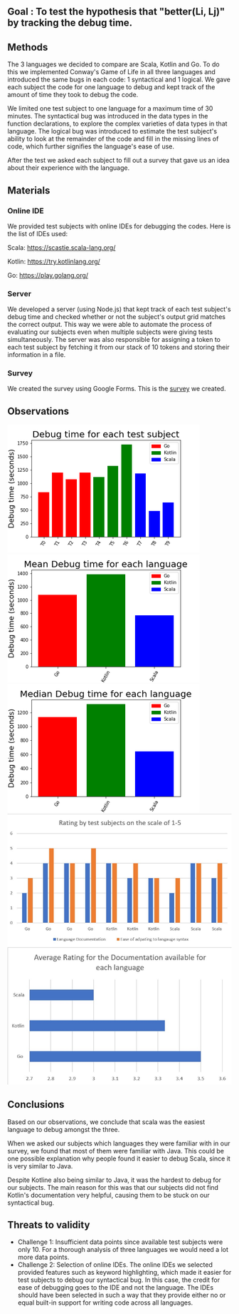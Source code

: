 ## Goal : To test the hypothesis that "better(Li, Lj)" by tracking the debug time.
## Methods 
The 3 languages we decided to compare are Scala, Kotlin and Go. To do this we implemented Conway's Game of Life in all three languages and introduced the same bugs in each code: 1 syntactical and 1 logical. We gave each subject the code for one language to debug and kept track of the amount of time they took to debug the code. 

We limited one test subject to one language for a maximum time of 30 minutes. The syntactical bug was introduced in the data types in the function declarations, to explore the complex varieties of data types in that language. The logical bug was introduced to estimate the test subject's ability to look at the remainder of the code and fill in the missing lines of code, which further signifies the language's ease of use.

After the test we asked each subject to fill out a survey that gave us an idea about their experience with the language.
## Materials
### Online IDE
We provided test subjects with online IDEs for debugging the codes. Here is the list of IDEs used:

Scala: https://scastie.scala-lang.org/

Kotlin: https://try.kotlinlang.org/

Go: https://play.golang.org/

### Server
We developed a server (using Node.js) that kept track of each test subject's debug time and checked whether or not the subject's output grid matches the correct output. This way we were able to automate the process of evaluating our subjects even when multiple subjects were giving tests simultaneously. The server was also responsible for assigning a token to each test subject by fetching it from our stack of 10 tokens and storing their information in a file.

### Survey
We created the survey using Google Forms. This is the [survey](https://forms.gle/MmuK5oDpU2bK6dTy8) we created.

## Observations

![alt text](https://github.com/Parth27/GameOfLife/blob/master/raw/complete.png?raw=true)
![alt text](https://github.com/Parth27/GameOfLife/blob/master/raw/mean.png?raw=true)
![alt text](https://github.com/Parth27/GameOfLife/blob/master/raw/median.png?raw=true)
![alt text](https://github.com/Parth27/GameOfLife/blob/master/raw/rating.jpg?raw=true)
![alt text](https://github.com/Parth27/GameOfLife/blob/master/raw/doc_rating.jpg?raw=true)


## Conclusions
Based on our observations, we conclude that scala was the easiest language to debug amongst the three.

When we asked our subjects which languages they were familiar with in our survey, we found that most of them were familiar with Java. This could be one possible explanation why people found it easier to debug Scala, since it is very similar to Java.

Despite Kotline also being similar to Java, it was the hardest to debug for our subjects. The main reason for this was that our subjects did not find Kotlin's documentation very helpful, causing them to be stuck on our syntactical bug.
## Threats to validity
- Challenge 1: Insufficient data points since available test subjects were only 10. For a thorough analysis of three languages we would need a lot more data points.
- Challenge 2: Selection of online IDEs. The online IDEs we selected provided features such as keyword highlighting, which made it easier for test subjects to debug our syntactical bug. In this case, the credit for ease of debugging goes to the IDE and not the language. The IDEs should have been selected in such a way that they provide either no or equal built-in support for writing code across all languages.
